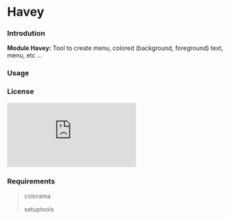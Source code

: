# Havey

### Introdution

__Module Havey:__ Tool to create menu, colored (background, foreground) text, menu, etc ...

### Usage

### License

![alt text](https://www.gnu.org/licenses/gpl-3.0.txt)

### Requirements
> colorama
>
> setuptools
